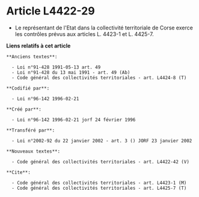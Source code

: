 # Article L4422-29

- Le représentant de l'Etat dans la collectivité territoriale de Corse exerce les contrôles prévus aux articles L. 4423-1 et
L. 4425-7.

**Liens relatifs à cet article**

	**Anciens textes**:

	  - Loi n°91-428 1991-05-13 art. 49
	  - Loi n°91-428 du 13 mai 1991 - art. 49 (Ab)
	  - Code général des collectivités territoriales - art. L4424-8 (T)

	**Codifié par**:

	  - Loi n°96-142 1996-02-21

	**Créé par**:

	  - Loi n°96-142 1996-02-21 jorf 24 février 1996

	**Transféré par**:

	  - Loi n°2002-92 du 22 janvier 2002 - art. 3 () JORF 23 janvier 2002

	**Nouveaux textes**:

	  - Code général des collectivités territoriales - art. L4422-42 (V)

	**Cite**:

	  - Code général des collectivités territoriales - art. L4423-1 (M)
	  - Code général des collectivités territoriales - art. L4425-7 (T)
